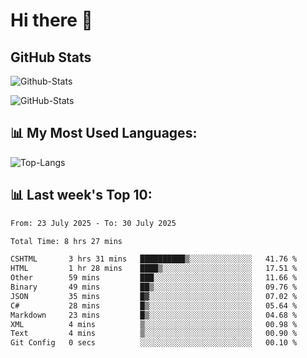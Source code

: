 # Hi there 👋

## GitHub Stats
![Github-Stats](https://github-readme-stats-sigma-five.vercel.app/api?username=ltorson&show_icons=true&theme=radical&count_private=true&show=reviews,discussions_started,discussions_answered,prs_merged,prs_merged_percentage)

![GitHub-Stats](https://github-readme-stats.vercel.app/api/wakatime?username=LeeTorson&theme=synthwave&size_weight=0.5&count_weight=0.5&title_color=36F9F6&langs_count=10&count_private=true)

## 📊 My Most Used Languages:
![Top-Langs](https://github-readme-stats-sigma-five.vercel.app/api/top-langs/?username=LTorson&layout=compact&langs_count=10)


## 📊 Last week's Top 10:
<!--START_SECTION:waka-->

```txt
From: 23 July 2025 - To: 30 July 2025

Total Time: 8 hrs 27 mins

CSHTML       3 hrs 31 mins   ██████████▒░░░░░░░░░░░░░░   41.76 %
HTML         1 hr 28 mins    ████▒░░░░░░░░░░░░░░░░░░░░   17.51 %
Other        59 mins         ███░░░░░░░░░░░░░░░░░░░░░░   11.66 %
Binary       49 mins         ██▒░░░░░░░░░░░░░░░░░░░░░░   09.76 %
JSON         35 mins         █▓░░░░░░░░░░░░░░░░░░░░░░░   07.02 %
C#           28 mins         █▒░░░░░░░░░░░░░░░░░░░░░░░   05.64 %
Markdown     23 mins         █▒░░░░░░░░░░░░░░░░░░░░░░░   04.68 %
XML          4 mins          ▒░░░░░░░░░░░░░░░░░░░░░░░░   00.98 %
Text         4 mins          ▒░░░░░░░░░░░░░░░░░░░░░░░░   00.90 %
Git Config   0 secs          ░░░░░░░░░░░░░░░░░░░░░░░░░   00.10 %
```

<!--END_SECTION:waka-->
